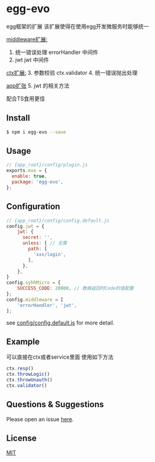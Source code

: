 # egg-evo

  egg框架的扩展 该扩展使得在使用egg开发微服务时能够统一
  
  [middleware扩展:]('app/middleware/')
  
  
  1. 统一错误处理  errorHandler 中间件
  2. jwt          jwt 中间件
  
  [ctx扩展:]('app/extend/context')
  3. 参数校验 ctx.validator
  4. 统一错误抛出处理  
  
  [app扩张]('app/extend/application')
  5. jwt 的相关方法
  
  配合TS食用更佳
  
  
  

## Install

```bash
$ npm i egg-evo --save
```

## Usage

```js
// {app_root}/config/plugin.js
exports.evo = {
  enable: true,
  package: 'egg-evo',
};
```

## Configuration

```js
// {app_root}/config/config.default.js
config.jwt = {
    jwt: {
      secret: '',
      unless: { // 无需
        path: [
          'xxx/login',
        ],
      },
    },
}
config.syhhMicro = {
    SUCCESS_CODE: 20000, // 数据返回时Code的值配置
};
config.middleware = [
    'errorHandler', 'jwt',
];
```

see [config/config.default.js](config/config.default.js) for more detail.

## Example

可以直接在ctx或者service里面  使用如下方法
```js
ctx.resp()
ctx.throwLogic()
ctx.throwUnauth()
ctx.validator()
```

## Questions & Suggestions

Please open an issue [here](https://github.com/turing-babycare/egg-evo/issues).

## License

[MIT](LICENSE)
